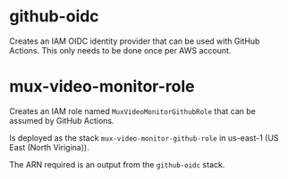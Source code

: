 # github-oidc

Creates an IAM OIDC identity provider that can be used with GitHub Actions. This only needs to be done once per AWS account.

# mux-video-monitor-role

Creates an IAM role named `MuxVideoMonitorGithubRole` that can be assumed by GitHub Actions.

Is deployed as the stack `mux-video-monitor-github-role` in us-east-1 (US East (North Virigina)).

The ARN required is an output from the `github-oidc` stack.
